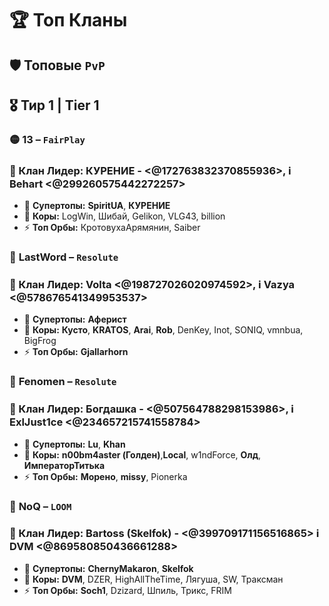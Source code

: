 # 🏆 **Топ Кланы**

## 🛡️ **Топовые** `PvP`  
## 🎖️ **Тир 1 | Tier 1**

###  🟡 **13** – `FairPlay`  
### 👑 Клан Лидер: КУРЕНИЕ - <@172763832370855936>, ℹ️ Behart <@299260575442272257>
- 💎 **Супертопы:** **SpiritUA**, **КУРЕНИЕ**  
- 🌟 **Коры:** LogWin, Шибай, Gelikon, VLG43, billion  
- ⚡ **Топ Орбы:** КротовухаАрямянин, Saiber

###  🔴 **LastWord** – `Resolute`  
### 👑 Клан Лидер: Volta <@198727026020974592>, ℹ️ Vazya <@578676541349953537>  
- 💎 **Супертопы:** **Аферист**  
- 🌟 **Коры:** **Кусто**, **KRATOS**, **Arai**, **Rob**, DenKey, Inot, SONIQ, vmnbua, BigFrog  
- ⚡ **Топ Орбы:** **Gjallarhorn**  


###  🔴 **Fenomen** – `Resolute`  
### 👑 Клан Лидер: Богдашка - <@507564788298153986>, ℹ️ ExlJust1ce <@234657215741558784>
- 💎 **Супертопы:** **Lu**, **Khan**  
- 🌟 **Коры:** **n00bm4aster (Голден)**,**Local**, w1ndForce, **Олд**, **ИмператорТитька**  
- ⚡ **Топ Орбы:** **Морено**, **missy**, Pionerka  


###  🔵 **NoQ** – `LOOM`  
### 👑 Клан Лидер: Bartoss (Skelfok) - <@399709171156516865> ℹ️ DVM <@869580850436661288>
- 💎 **Супертопы:** **ChernyMakaron**, **Skelfok**  
- 🌟 **Коры:** **DVM**, DZER, HighAllTheTime, Лягуша, SW, Траксман  
- ⚡ **Топ Орбы:** **Soch1**, Dzizard, Шпиль, Трикс, FRIM  
